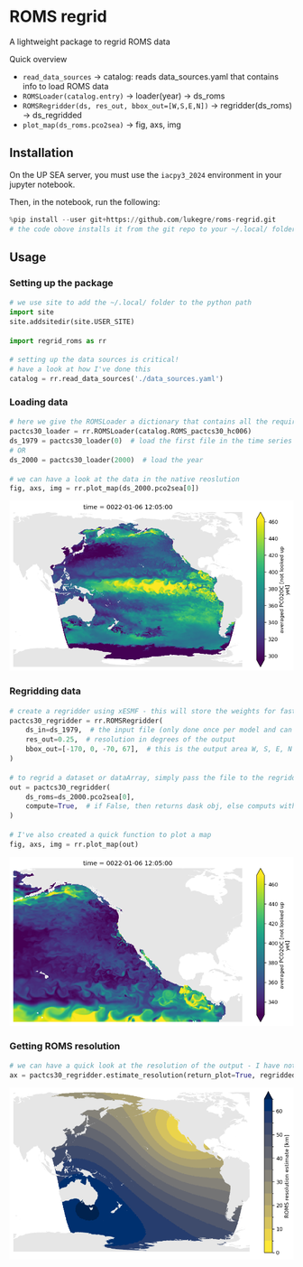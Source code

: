 # ROMS regrid

A lightweight package to regrid ROMS data

Quick overview

- `read_data_sources` -> catalog: reads data_sources.yaml that contains info to load ROMS data
- `ROMSLoader(catalog.entry)` -> loader(year) -> ds_roms
- `ROMSRegridder(ds, res_out, bbox_out=[W,S,E,N])` -> regridder(ds_roms) -> ds_regridded
- `plot_map(ds_roms.pco2sea)` -> fig, axs, img 

## Installation

On the UP SEA server, you must use the `iacpy3_2024` environment in your jupyter notebook.

Then, in the notebook, run the following:

```python
%pip install --user git+https://github.com/lukegre/roms-regrid.git
# the code obove installs it from the git repo to your ~/.local/ folder
```

## Usage

### Setting up the package
```python
# we use site to add the ~/.local/ folder to the python path
import site
site.addsitedir(site.USER_SITE)

import regrid_roms as rr

# setting up the data sources is critical! 
# have a look at how I've done this 
catalog = rr.read_data_sources('./data_sources.yaml')
```

### Loading data
```python
# here we give the ROMSLoader a dictionary that contains all the required info loaded from the yaml file
pactcs30_loader = rr.ROMSLoader(catalog.ROMS_pactcs30_hc006)
ds_1979 = pactcs30_loader(0)  # load the first file in the time series
# OR
ds_2000 = pactcs30_loader(2000)  # load the year

# we can have a look at the data in the native reoslution
fig, axs, img = rr.plot_map(ds_2000.pco2sea[0])
```

![png](docs/img/output_5_0.png)
    
### Regridding data
```python
# create a regridder using xESMF - this will store the weights for faster computation later
pactcs30_regridder = rr.ROMSRegridder(
    ds_in=ds_1979,  # the input file (only done once per model and can be reused for different years from that model)
    res_out=0.25,  # resolution in degrees of the output
    bbox_out=[-170, 0, -70, 67],  # this is the output area W, S, E, N
)

# to regrid a dataset or dataArray, simply pass the file to the regridder
out = pactcs30_regridder(
    ds_roms=ds_2000.pco2sea[0], 
    compute=True,  # if False, then returns dask obj, else computs with progressbar
)

# I've also created a quick function to plot a map
fig, axs, img = rr.plot_map(out)
```


    
![png](docs/img/output_9_0.png)
    

### Getting ROMS resolution 
```python
# we can have a quick look at the resolution of the output - I have not checked that this works
ax = pactcs30_regridder.estimate_resolution(return_plot=True, regridded=False)
```

![png](docs/img/output_7_0.png)
    
